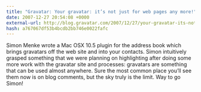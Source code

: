 ```yaml
---
title: "Gravatar: Your gravatar: it’s not just for web pages any more!"
date: 2007-12-27 20:54:08 +0000
external-url: http://blog.gravatar.com/2007/12/27/your-gravatar-its-not-just-for-web-pages-any-more/
hash: a767067df53b4bcdb2bb746e0022fafc
---
```


Simon Menke wrote a Mac OSX 10.5 plugin for the address book which brings gravatars off the web site and into your contacts.  Simon intuitively grasped something that we were planning on highlighting after doing some more work with the gravatar site and processes: gravatars are something that can be used almost anywhere.  Sure the most common place you’ll see them now is on blog comments, but the sky truly is the limit.  Way to go Simon!


       
